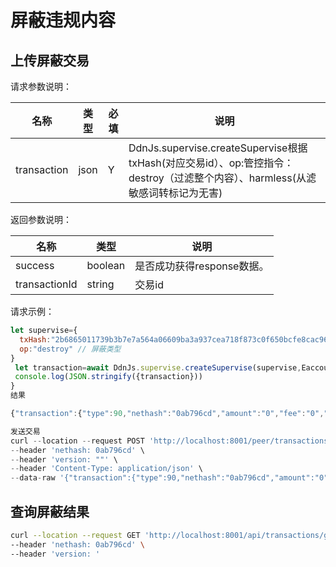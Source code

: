 # 屏蔽违规内容

## 上传屏蔽交易
请求参数说明：

|名称	|类型   |必填 |说明              |   
|------ |-----  |---  |----              |   
|transaction|json|Y|DdnJs.supervise.createSupervise根据txHash(对应交易id）、op:管控指令：destroy（过滤整个内容）、harmless(从滤敏感词转标记为无害)|

返回参数说明：

|名称|类型|说明|
|------|-----|----|
|success|boolean|是否成功获得response数据。|
|transactionId|string|交易id|

   
请求示例：   
```js   
let supervise={
  txHash:"2b6865011739b3b7e7a564a06609ba3a937cea718f873c0f650bcfe8cac96f34fc8e796da0c0161e911d7c5d6e5c8c9deedfd156beff2438fd185392a1fe4b8f",//交易id
  op:"destroy" // 屏蔽类型
}
 let transaction=await DdnJs.supervise.createSupervise(supervise,Eaccount.password)
 console.log(JSON.stringify({transaction}))
}
结果

{"transaction":{"type":90,"nethash":"0ab796cd","amount":"0","fee":"0","recipientId":null,"senderPublicKey":"155a780f875a3c384c1a0856e36b2de7e145a9738e72f9a75a85d26a16471757","timestamp":95972015,"asset":{"supervise":{"txHash":"2b6865011739b3b7e7a564a06609ba3a937cea718f873c0f650bcfe8cac96f34fc8e796da0c0161e911d7c5d6e5c8c9deedfd156beff2438fd185392a1fe4b8f","op":"destroy"}},"signature":"75b46d7d3143d30547151b98307f9b135edef731380dbdebcb685da44e0f274e645153538268172e93e521fe6d4546a786dd7c6860878005238e834d38cdff08","id":"732afc1de17b16b57774b9ea6b98de0a54841fd3ea309f27115adb63a81a690c0b54f3b4f51708f3877d92108571f88b6266ea2b22b2355f8ee6582fdfaa53da"}}

发送交易
curl --location --request POST 'http://localhost:8001/peer/transactions' \
--header 'nethash: 0ab796cd' \
--header 'version: ""' \
--header 'Content-Type: application/json' \
--data-raw '{"transaction":{"type":90,"nethash":"0ab796cd","amount":"0","fee":"0","recipientId":null,"senderPublicKey":"155a780f875a3c384c1a0856e36b2de7e145a9738e72f9a75a85d26a16471757","timestamp":95971335,"asset":{"supervise":{"txHash":"2b6865011739b3b7e7a564a06609ba3a937cea718f873c0f650bcfe8cac96f34fc8e796da0c0161e911d7c5d6e5c8c9deedfd156beff2438fd185392a1fe4b8f","op":"destroy"}},"signature":"c1cae6624a38081d65183e2eb4a2d8ad251456aead1c0ce8840710eb9021960211ec1823fcc5873413696b316f94e149400ca52a2ecec7ff434f7897506a6602","id":"13a9d70bedefac6f9690fac087e5972bd5da2b1d2491a2b7838b2211de5ae84043b49dba9f375c4ff58da025ab201a2890dc839bc73b4eee8e0e0e652759dd96"}}'
```
## 查询屏蔽结果

```bash
curl --location --request GET 'http://localhost:8001/api/transactions/get?id=2b6865011739b3b7e7a564a06609ba3a937cea718f873c0f650bcfe8cac96f34fc8e796da0c0161e911d7c5d6e5c8c9deedfd156beff2438fd185392a1fe4b8f' \
--header 'nethash: 0ab796cd' \
--header 'version: '
```